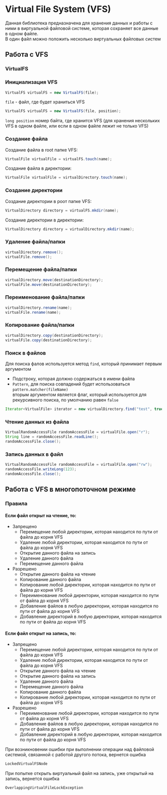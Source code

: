 # Virtual File System (VFS)
Данная библиотека предназначена для хранения данных и работы с ними в виртуальной файловой системе, которая сохраняет все данные в одном файле.  
В один файл можно положить несколько виртуальных файловых систем

## Работа с VFS

### VirtualFS

### Инициализация VFS
```java
VirtualFS virtualFS = new VirtualFS(file);
```

```file``` - файл, где будет храниться VFS  
```java
VirtualFS virtualFS = new VirtualFS(file, position);
```
`long position` номер байта, где хранится VFS (для хранения нескольких VFS в одном файле, 
или если в одном файле лежит не только VFS)

### Создание файла
Создание файла в root папке VFS:
```java
VirtualFile virtualFile = virtualFS.touch(name);
```
Создание файла в директории:
```java
VirtualFile virtualFile = virtualDirectory.touch(name);
```
### Создание директории
Создание директории в роот папке VFS:
```java
VirtualDirectory directory = virtualFS.mkdir(name);
```
Создание директории в директории:
```java
VirtualDirectory directory = virtualDirectory.mkdir(name);
```

### Удаление файла/папки
```java
virtualDirectory.remove();
virtualFile.remove();
```

### Перемещение файла/папки
```java
virtualDirectory.move(destinationDirectory);
virtualFile.move(destinationDirectory);
```


### Переименование файла/папки
```java
virtualDirectory.rename(name);
virtualFile.rename(name);
```

### Копирование файла/папки
```java
virtualDirectory.copy(destinationDirectory);
virtualFile.copy(destinationDirectory);
```

### Поиск в файлов
Для поиска фалов используется метод ```find```, который принимает первым аргументом
* Подстроку, которая должно содержаться в имени файла
* ```Pattern```, для поиска совпадений будет использоваться ```pattern.matcher(fileName)```  
вторым аргументом является флаг, который используется для рекурсивного поиска, по умолчанию равен ```false```

```java
Iterator<VirtualFile> iterator = new virtualDirectory.find("test", true);
```

### Чтение данных из файла
```java
VirtualRandomAccessFile randomAccessFile = virtualFile.open("r");
String line = randomAccessFile.readLine();
randomAccessFile.close();
```

### Запись данных в файл
```java
VirtualRandomAccessFile randomAccessFile = virtualFile.open("rw");
randomAccessFile.writeLong(123);
randomAccessFile.close();
```

## Работа с VFS в многопоточном режиме
### Правила
#### Если файл открыт на чтение, то:
* Запрещено
  + Перемещение любой директории, которая находится по пути от файла до корня VFS
  + Удаление любой директории, которая находится по пути от файла до корня VFS
  + Открытие данного файла на запись
  + Удаление данного файла
  + Перемещение данного файла
* Разрешено
  + Открытие данного файла на чтение
  + Копирование данного файла
  + Копирование любой директории, которая находится по пути от файла до корня VFS
  + Переименование любой директории, которая находится по пути от файла до корня VFS
  + Добавление файлов в любую директории, которая находится по пути от файла до корня VFS
  + Добавление директорий в любую директории, которая находится по пути от файла до корня VFS



#### Если файл открыт на запись, то:
* Запрещено
  + Перемещение любой директории, которая находится по пути от файла до корня VFS
  + Удаление любой директории, которая находится по пути от файла до корня VFS
  + Открытие данного файла на чтение
  + Открытие данного файла на запись
  + Удаление данного файла
  + Перемещение данного файла
  + Копирование данного файла
  + Копирование любой директории, которая находится по пути от файла до корня VFS
* Разрешено
  + Переименование любой директории, которая находится по пути от файла до корня VFS
  + Добавление файлов в любую директории, которая находится по пути от файла до корня VFS
  + Добавление директорий в любую директории, которая находится по пути от файла до корня VFS
  
При возникновении ошибки при выполнении операции над файловой системой, связанной с работой другого потока, вернется ошибка 
```java
LockedVirtualFSNode
```
При попытке открыть виртуальный файл на запись, уже открытый на запись, вернется ошибка
```java
OverlappingVirtualFileLockException
```
